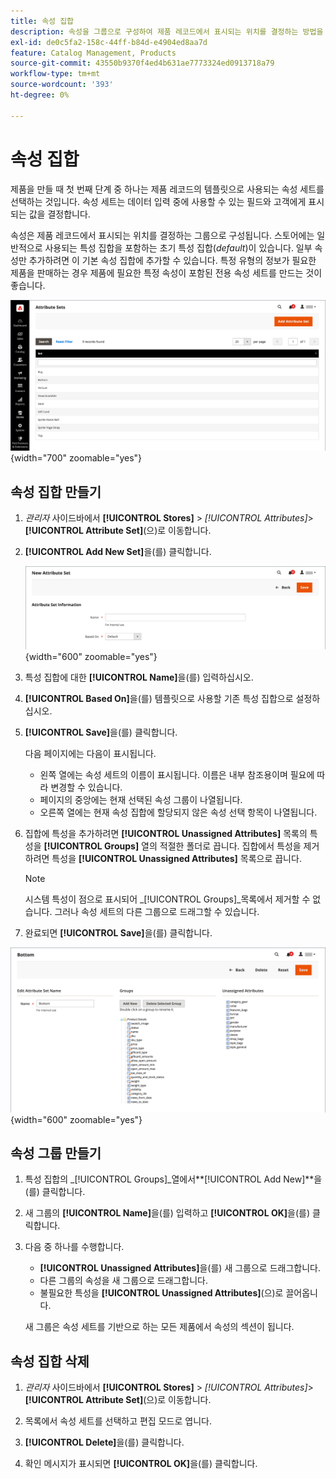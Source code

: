 ```yaml
---
title: 속성 집합
description: 속성을 그룹으로 구성하여 제품 레코드에서 표시되는 위치를 결정하는 방법을 알아봅니다.
exl-id: de0c5fa2-158c-44ff-b84d-e4904ed8aa7d
feature: Catalog Management, Products
source-git-commit: 43550b9370f4ed4b631ae7773324ed0913718a79
workflow-type: tm+mt
source-wordcount: '393'
ht-degree: 0%

---
```


# 속성 집합

제품을 만들 때 첫 번째 단계 중 하나는 제품 레코드의 템플릿으로 사용되는 속성 세트를 선택하는 것입니다. 속성 세트는 데이터 입력 중에 사용할 수 있는 필드와 고객에게 표시되는 값을 결정합니다.

속성은 제품 레코드에서 표시되는 위치를 결정하는 그룹으로 구성됩니다. 스토어에는 일반적으로 사용되는 특성 집합을 포함하는 초기 특성 집합(_default_)이 있습니다. 일부 속성만 추가하려면 이 기본 속성 집합에 추가할 수 있습니다. 특정 유형의 정보가 필요한 제품을 판매하는 경우 제품에 필요한 특정 속성이 포함된 전용 속성 세트를 만드는 것이 좋습니다.

![특성 집합](./assets/attribute-sets.png){width="700" zoomable="yes"}

## 속성 집합 만들기

1. _관리자_ 사이드바에서 **[!UICONTROL Stores]** > _[!UICONTROL Attributes]_>**[!UICONTROL Attribute Set]**(으)로 이동합니다.

1. **[!UICONTROL Add New Set]**&#x200B;을(를) 클릭합니다.

   ![특성 집합 - 이름 편집](./assets/attribute-set-new.png){width="600" zoomable="yes"}

1. 특성 집합에 대한 **[!UICONTROL Name]**&#x200B;을(를) 입력하십시오.

1. **[!UICONTROL Based On]**&#x200B;을(를) 템플릿으로 사용할 기존 특성 집합으로 설정하십시오.

1. **[!UICONTROL Save]**&#x200B;을(를) 클릭합니다.

   다음 페이지에는 다음이 표시됩니다.

   - 왼쪽 열에는 속성 세트의 이름이 표시됩니다. 이름은 내부 참조용이며 필요에 따라 변경할 수 있습니다.
   - 페이지의 중앙에는 현재 선택된 속성 그룹이 나열됩니다.
   - 오른쪽 열에는 현재 속성 집합에 할당되지 않은 속성 선택 항목이 나열됩니다.

1. 집합에 특성을 추가하려면 **[!UICONTROL Unassigned Attributes]** 목록의 특성을 **[!UICONTROL Groups]** 열의 적절한 폴더로 끕니다. 집합에서 특성을 제거하려면 특성을 **[!UICONTROL Unassigned Attributes]** 목록으로 끕니다.

   >[!NOTE]
   >
   >시스템 특성이 점으로 표시되어 _[!UICONTROL Groups]_목록에서 제거할 수 없습니다. 그러나 속성 세트의 다른 그룹으로 드래그할 수 있습니다.

1. 완료되면 **[!UICONTROL Save]**&#x200B;을(를) 클릭합니다.

![특성 집합 - 편집](./assets/attribute-set-edit.png){width="600" zoomable="yes"}

## 속성 그룹 만들기

1. 특성 집합의 _[!UICONTROL Groups]_열에서&#x200B;**[!UICONTROL Add New]**을(를) 클릭합니다.

1. 새 그룹의 **[!UICONTROL Name]**&#x200B;을(를) 입력하고 **[!UICONTROL OK]**&#x200B;을(를) 클릭합니다.

1. 다음 중 하나를 수행합니다.

   - **[!UICONTROL Unassigned Attributes]**&#x200B;을(를) 새 그룹으로 드래그합니다.
   - 다른 그룹의 속성을 새 그룹으로 드래그합니다.
   - 불필요한 특성을 **[!UICONTROL Unassigned Attributes]**(으)로 끌어옵니다.

   새 그룹은 속성 세트를 기반으로 하는 모든 제품에서 속성의 섹션이 됩니다.

## 속성 집합 삭제

1. _관리자_ 사이드바에서 **[!UICONTROL Stores]** > _[!UICONTROL Attributes]_>**[!UICONTROL Attribute Set]**(으)로 이동합니다.

1. 목록에서 속성 세트를 선택하고 편집 모드로 엽니다.

1. **[!UICONTROL Delete]**&#x200B;을(를) 클릭합니다.

1. 확인 메시지가 표시되면 **[!UICONTROL OK]**&#x200B;을(를) 클릭합니다.
